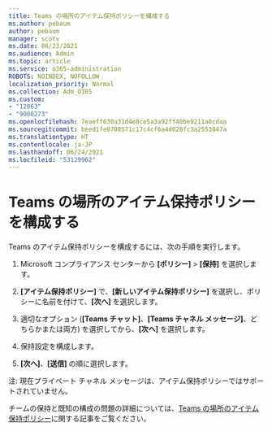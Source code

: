 ```yaml
---
title: Teams の場所のアイテム保持ポリシーを構成する
ms.author: pebaum
author: pebaum
manager: scotv
ms.date: 06/23/2021
ms.audience: Admin
ms.topic: article
ms.service: o365-administration
ROBOTS: NOINDEX, NOFOLLOW
localization_priority: Normal
ms.collection: Adm_O365
ms.custom:
- "12063"
- "9000273"
ms.openlocfilehash: 7eaeff630a31d4e8ce5a3a92ff40be9211a0cdaa
ms.sourcegitcommit: beed1fe0708571c17c4cf6a4d028fc3a2553847a
ms.translationtype: HT
ms.contentlocale: ja-JP
ms.lasthandoff: 06/24/2021
ms.locfileid: "53129962"
---
```

# <a name="configure-retention-policies-for-teams-locations"></a>Teams の場所のアイテム保持ポリシーを構成する

Teams のアイテム保持ポリシーを構成するには、次の手順を実行します。

1. Microsoft コンプライアンス センターから **[ポリシー]** > **[保持]** を選択します。

1. **[アイテム保持ポリシー]** で、**[新しいアイテム保持ポリシー]** を選択し、ポリシーに名前を付けて、**[次へ]** を選択します。

1. 適切なオプション (**[Teams チャット]**、**[Teams チャネル メッセージ]**、どちらかまたは両方) を選択してから、**[次へ]** を選択します。

1. 保持設定を構成します。 

1. **[次へ]**、**[送信]** の順に選択します。

注: 現在プライベート チャネル メッセージは、アイテム保持ポリシーではサポートされていません。

チームの保持と既知の構成の問題の詳細については、[Teams の場所のアイテム保持ポリシー](/microsoft-365/compliance/create-retention-policies#retention-policy-for-teams-locations)に関する記事をご覧ください。

